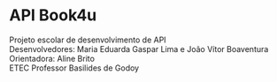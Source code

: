 # API Book4u

Projeto escolar de desenvolvimento de API <br>
Desenvolvedores: Maria Eduarda Gaspar Lima e João Vítor Boaventura <br>
Orientadora: Aline Brito <br>
ETEC Professor Basilides de Godoy
